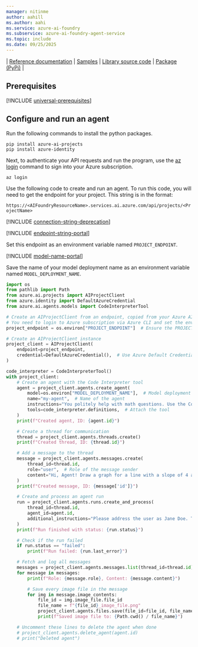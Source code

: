 ```yaml
---
manager: nitinme
author: aahill
ms.author: aahi
ms.service: azure-ai-foundry
ms.subservice: azure-ai-foundry-agent-service
ms.topic: include
ms.date: 09/25/2025
---
```



| [Reference documentation](https://aka.ms/azsdk/azure-ai-projects/python/reference) | [Samples](https://aka.ms/azsdk/azure-ai-projects/python/samples/) | [Library source code](https://aka.ms/azsdk/azure-ai-projects/python/code) | [Package (PyPi)](https://aka.ms/azsdk/azure-ai-projects/python/package) |

## Prerequisites

[!INCLUDE [universal-prerequisites](universal-prerequisites.md)]



## Configure and run an agent

Run the following commands to install the python packages.

```console
pip install azure-ai-projects
pip install azure-identity
```
Next, to authenticate your API requests and run the program, use the [az login](/cli/azure/authenticate-azure-cli-interactively) command to sign into your Azure subscription.

```azurecli
az login
```

Use the following code to create and run an agent. To run this code, you will need to get the endpoint for your project. This string is in the format:

`https://<AIFoundryResourceName>.services.ai.azure.com/api/projects/<ProjectName>`

[!INCLUDE [connection-string-deprecation](connection-string-deprecation.md)]

[!INCLUDE [endpoint-string-portal](endpoint-string-portal.md)]

Set this endpoint as an environment variable named `PROJECT_ENDPOINT`.

[!INCLUDE [model-name-portal](model-name-portal.md)]

Save the name of your model deployment name as an environment variable named `MODEL_DEPLOYMENT_NAME`.

```python
import os
from pathlib import Path
from azure.ai.projects import AIProjectClient
from azure.identity import DefaultAzureCredential
from azure.ai.agents.models import CodeInterpreterTool

# Create an AIProjectClient from an endpoint, copied from your Azure AI Foundry project.
# You need to login to Azure subscription via Azure CLI and set the environment variables
project_endpoint = os.environ["PROJECT_ENDPOINT"]  # Ensure the PROJECT_ENDPOINT environment variable is set

# Create an AIProjectClient instance
project_client = AIProjectClient(
    endpoint=project_endpoint,
    credential=DefaultAzureCredential(),  # Use Azure Default Credential for authentication
)

code_interpreter = CodeInterpreterTool()
with project_client:
    # Create an agent with the Code Interpreter tool
    agent = project_client.agents.create_agent(
        model=os.environ["MODEL_DEPLOYMENT_NAME"],  # Model deployment name
        name="my-agent",  # Name of the agent
        instructions="You politely help with math questions. Use the Code Interpreter tool when asked to visualize numbers.",  # Instructions for the agent
        tools=code_interpreter.definitions,  # Attach the tool
    )
    print(f"Created agent, ID: {agent.id}")

    # Create a thread for communication
    thread = project_client.agents.threads.create()
    print(f"Created thread, ID: {thread.id}")

    # Add a message to the thread
    message = project_client.agents.messages.create(
        thread_id=thread.id,
        role="user",  # Role of the message sender
        content="Hi, Agent! Draw a graph for a line with a slope of 4 and y-intercept of 9.",  # Message content
    )
    print(f"Created message, ID: {message['id']}")

    # Create and process an agent run
    run = project_client.agents.runs.create_and_process(
        thread_id=thread.id,
        agent_id=agent.id,
        additional_instructions="Please address the user as Jane Doe. The user has a premium account",
    )
    print(f"Run finished with status: {run.status}")

    # Check if the run failed
    if run.status == "failed":
        print(f"Run failed: {run.last_error}")

    # Fetch and log all messages
    messages = project_client.agents.messages.list(thread_id=thread.id)
    for message in messages:
        print(f"Role: {message.role}, Content: {message.content}")

        # Save every image file in the message
        for img in message.image_contents:
            file_id = img.image_file.file_id
            file_name = f"{file_id}_image_file.png"
            project_client.agents.files.save(file_id=file_id, file_name=file_name)
            print(f"Saved image file to: {Path.cwd() / file_name}")

    # Uncomment these lines to delete the agent when done
    # project_client.agents.delete_agent(agent.id)
    # print("Deleted agent")
```
